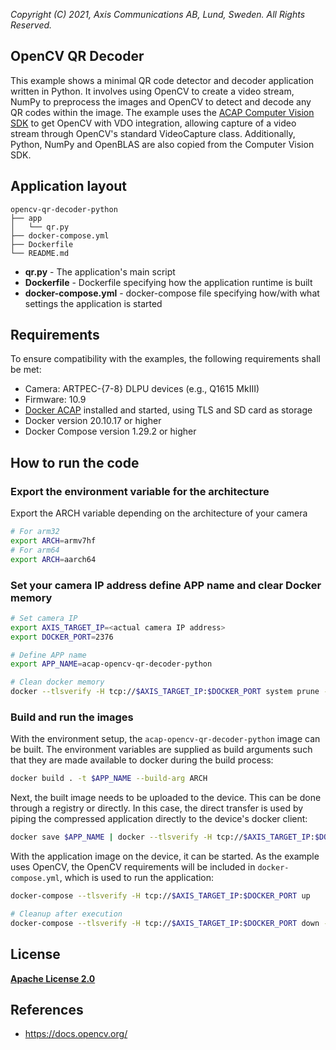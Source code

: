 *Copyright (C) 2021, Axis Communications AB, Lund, Sweden. All Rights Reserved.*

## OpenCV QR Decoder

This example shows a minimal QR code detector and decoder application written in Python.
It involves using OpenCV to create a video stream, NumPy to preprocess
the images and OpenCV to detect and decode any QR codes within the image. The example uses the
[ACAP Computer Vision SDK](https://github.com/AxisCommunications/acap-computer-vision-sdk) to get
OpenCV with VDO integration, allowing capture of a video stream through OpenCV's standard
VideoCapture class. Additionally, Python, NumPy and OpenBLAS are also copied
from the Computer Vision SDK.

## Application layout

```text
opencv-qr-decoder-python
├── app
│   └── qr.py
├── docker-compose.yml
├── Dockerfile
└── README.md
```

* **qr.py**              - The application's main script
* **Dockerfile**         - Dockerfile specifying how the application runtime is built
* **docker-compose.yml** - docker-compose file specifying how/with what settings the application is started

## Requirements

To ensure compatibility with the examples, the following requirements shall be met:

* Camera: ARTPEC-{7-8} DLPU devices (e.g., Q1615 MkIII)
* Firmware: 10.9
* [Docker ACAP](https://github.com/AxisCommunications/docker-acap) installed and started, using TLS and SD card as storage
* Docker version 20.10.17 or higher
* Docker Compose version 1.29.2 or higher

## How to run the code

### Export the environment variable for the architecture

Export the ARCH variable depending on the architecture of your camera

```sh
# For arm32
export ARCH=armv7hf
# For arm64
export ARCH=aarch64
```

### Set your camera IP address define APP name and clear Docker memory

```sh
# Set camera IP
export AXIS_TARGET_IP=<actual camera IP address>
export DOCKER_PORT=2376

# Define APP name
export APP_NAME=acap-opencv-qr-decoder-python

# Clean docker memory
docker --tlsverify -H tcp://$AXIS_TARGET_IP:$DOCKER_PORT system prune -af
```

### Build and run the images

With the environment setup, the `acap-opencv-qr-decoder-python` image can be built. The environment variables are supplied as build arguments such that they are made available to docker during the build process:

```sh
docker build . -t $APP_NAME --build-arg ARCH
```

Next, the built image needs to be uploaded to the device. This can be done through a registry or directly. In this case, the direct transfer is used by piping the compressed application directly to the device's docker client:

```sh
docker save $APP_NAME | docker --tlsverify -H tcp://$AXIS_TARGET_IP:$DOCKER_PORT  load
```

With the application image on the device, it can be started. As the example uses OpenCV, the OpenCV requirements will be included in `docker-compose.yml`, which is used to run the application:

```sh
docker-compose --tlsverify -H tcp://$AXIS_TARGET_IP:$DOCKER_PORT up

# Cleanup after execution
docker-compose --tlsverify -H tcp://$AXIS_TARGET_IP:$DOCKER_PORT down -v
```

## License

**[Apache License 2.0](../LICENSE)**

## References

* https://docs.opencv.org/

